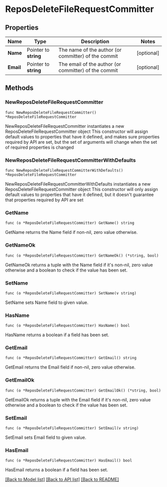 # ReposDeleteFileRequestCommitter

## Properties

Name | Type | Description | Notes
------------ | ------------- | ------------- | -------------
**Name** | Pointer to **string** | The name of the author (or committer) of the commit | [optional] 
**Email** | Pointer to **string** | The email of the author (or committer) of the commit | [optional] 

## Methods

### NewReposDeleteFileRequestCommitter

`func NewReposDeleteFileRequestCommitter() *ReposDeleteFileRequestCommitter`

NewReposDeleteFileRequestCommitter instantiates a new ReposDeleteFileRequestCommitter object
This constructor will assign default values to properties that have it defined,
and makes sure properties required by API are set, but the set of arguments
will change when the set of required properties is changed

### NewReposDeleteFileRequestCommitterWithDefaults

`func NewReposDeleteFileRequestCommitterWithDefaults() *ReposDeleteFileRequestCommitter`

NewReposDeleteFileRequestCommitterWithDefaults instantiates a new ReposDeleteFileRequestCommitter object
This constructor will only assign default values to properties that have it defined,
but it doesn't guarantee that properties required by API are set

### GetName

`func (o *ReposDeleteFileRequestCommitter) GetName() string`

GetName returns the Name field if non-nil, zero value otherwise.

### GetNameOk

`func (o *ReposDeleteFileRequestCommitter) GetNameOk() (*string, bool)`

GetNameOk returns a tuple with the Name field if it's non-nil, zero value otherwise
and a boolean to check if the value has been set.

### SetName

`func (o *ReposDeleteFileRequestCommitter) SetName(v string)`

SetName sets Name field to given value.

### HasName

`func (o *ReposDeleteFileRequestCommitter) HasName() bool`

HasName returns a boolean if a field has been set.

### GetEmail

`func (o *ReposDeleteFileRequestCommitter) GetEmail() string`

GetEmail returns the Email field if non-nil, zero value otherwise.

### GetEmailOk

`func (o *ReposDeleteFileRequestCommitter) GetEmailOk() (*string, bool)`

GetEmailOk returns a tuple with the Email field if it's non-nil, zero value otherwise
and a boolean to check if the value has been set.

### SetEmail

`func (o *ReposDeleteFileRequestCommitter) SetEmail(v string)`

SetEmail sets Email field to given value.

### HasEmail

`func (o *ReposDeleteFileRequestCommitter) HasEmail() bool`

HasEmail returns a boolean if a field has been set.


[[Back to Model list]](../README.md#documentation-for-models) [[Back to API list]](../README.md#documentation-for-api-endpoints) [[Back to README]](../README.md)


